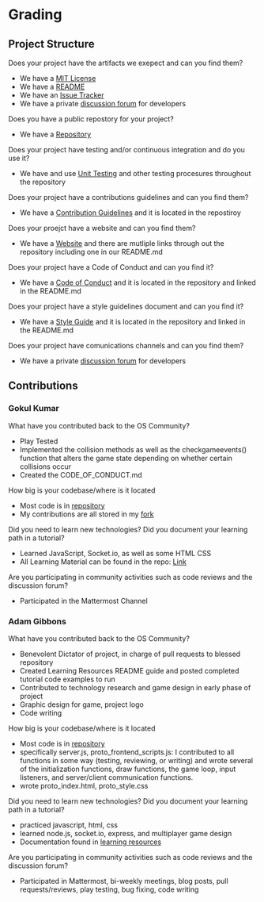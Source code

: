 # Grading  
## Project Structure
Does your project have the artifacts we exepect and can you find them?
- We have a [MIT License](https://github.com/gibboa/Open_IO/blob/master/LICENSE)
- We have a [README](https://github.com/gibboa/Open_IO/blob/master/README.md.md)
- We have an [Issue Tracker](https://github.com/gibboa/Open_IO/issues)
- We have a private [discussion forum](https://chat.rcos.io/open-source/channels/openio) for developers

Does you have a public repostory for your project?
- We have a [Repository](https://github.com/gibboa/Open_IO)  

Does your project have testing and/or continuous integration and do you use it?
- We have and use [Unit Testing](https://github.com/gibboa/Open_IO/tree/master/testing) and other testing procesures throughout the repository

Does your project have a contributions guidelines and can you find them?
- We have a [Contribution Guidelines](https://github.com/gibboa/Open_IO/blob/master/CONTRIBUTING.md) and it is located in the repostiroy

Does your proejct have a website and can you find them?
- We have a [Website](https://zacknawrocki.github.io/openiosite/) and there are mutliple links through out the repository including one in our README.md  

Does your project have a Code of Conduct and can you find it?  
- We have a [Code of Conduct](https://github.com/gibboa/Open_IO/blob/master/CODE_OF_CONDUCT.md) and it is located in the repository and linked in the README.md

Does your project have a style guidelines document and can you find it?
-  We have a [Style Guide](https://github.com/gibboa/Open_IO/blob/master/STYLE_GUIDELINES.md) and it is located in the repository and linked in the README.md

Does your project have comunications channels and can you find them?  
- We have a private [discussion forum](https://chat.rcos.io/open-source/channels/openio) for developers

## Contributions
### Gokul Kumar  
What have you contributed back to the OS Community?  
- Play Tested  
- Implemented the collision methods as well as the checkgameevents() function that alters the game state depending on whether certain collisions occur
- Created the CODE_OF_CONDUCT.md

How big is your codebase/where is it located
- Most code is in [repository](https://github.com/gibboa/Open_IO)
- My contributions are all stored in my [fork](https://github.com/krishg4/Open_IO)


Did you need to learn new technologies? Did you document your learning path in a tutorial?  
- Learned JavaScript, Socket.io, as well as some HTML CSS
- All Learning Material can be found in the repo: [Link](https://github.com/gibboa/Open_IO/tree/master/LearningResources)

Are you participating in community activities such as code reviews and the discussion forum?  
- Participated in the Mattermost Channel

### Adam Gibbons

What have you contributed back to the OS Community?  
- Benevolent Dictator of project, in charge of pull requests to blessed repository
- Created Learning Resources README guide and posted completed tutorial code examples to run
- Contributed to technology research and game design in early phase of project
- Graphic design for game, project logo
- Code writing

How big is your codebase/where is it located
- Most code is in [repository](https://github.com/gibboa/Open_IO)
- specifically server.js, proto_frontend_scripts.js: I contributed to all functions in some way (testing, reviewing, or writing) and wrote several of the initialization functions, draw functions, the game loop, input listeners, and server/client communication functions.
- wrote proto_index.html, proto_style.css

Did you need to learn new technologies? Did you document your learning path in a tutorial?  
- practiced javascript, html, css
- learned node.js, socket.io, express, and multiplayer game design 
- Documentation found in [learning resources](https://github.com/gibboa/Open_IO/tree/master/LearningResources)

Are you participating in community activities such as code reviews and the discussion forum?  
- Participated in Mattermost, bi-weekly meetings, blog posts, pull requests/reviews, play testing, bug fixing, code writing



